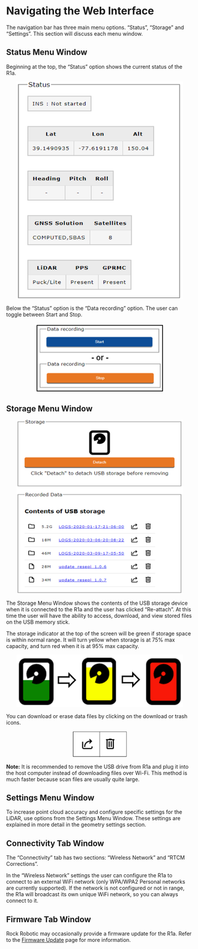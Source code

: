 # Navigating the Web Interface

The navigation bar has three main menu options. “Status”, “Storage” and “Settings”. This section will discuss each menu window.

## Status Menu Window

Beginning at the top, the “Status” option shows the current status of the R1a.

<div style="text-align: center;"><img src="../img/status.png" style="width: 450px;"></div>

Below the “Status” option is the “Data recording” option. The user can toggle between Start and Stop.

<div style="text-align: center;"><img src="../img/start-stop.png" style="width: 350px;"></div>

## Storage Menu Window

<div style="text-align: center;"><img src="../img/storage-menu.png" style="width: 450px;"></div>

The Storage Menu Window shows the contents of the USB storage device when it is connected to the R1a and the user has clicked “Re-attach”. At this time the user will have the ability to access, download, and view stored files on the USB memory stick.

The storage indicator at the top of the screen will be green if storage space is within normal range. It will turn yellow when storage is at 75% max capacity, and turn red when it is at 95% max capacity.

<div style="text-align: center;"><img src="../img/storage-capacity.png" style="width: 450px;"></div>

You can download or erase data files by clicking on the download or trash icons.

<div style="text-align: center;"><img src="../img/storage-download-trash.png" style="width: 150px;"></div>

**Note:** It is recommended to remove the USB drive from R1a and plug it into the host computer instead of downloading files over Wi-Fi. This method is much faster because scan files are usually quite large.

## Settings Menu Window

To increase point cloud accuracy and configure specific settings for the LiDAR, use options from the Settings Menu Window. These settings are explained in more detail in the geometry settings section.

## Connectivity Tab Window

The “Connectivity” tab has two sections: “Wireless Network” and “RTCM Corrections”.

In the “Wireless Network” settings the user can configure the R1a to connect to an external WiFi network (only WPA/WPA2 Personal networks are currently supported). If the network is not configured or not in range, the R1a will broadcast its own unique WiFi network, so you can always connect to it.

## Firmware Tab Window

Rock Robotic may occasionally provide a firmware update for the R1a. Refer to the [Firmware Update](firmware.md) page for more information.